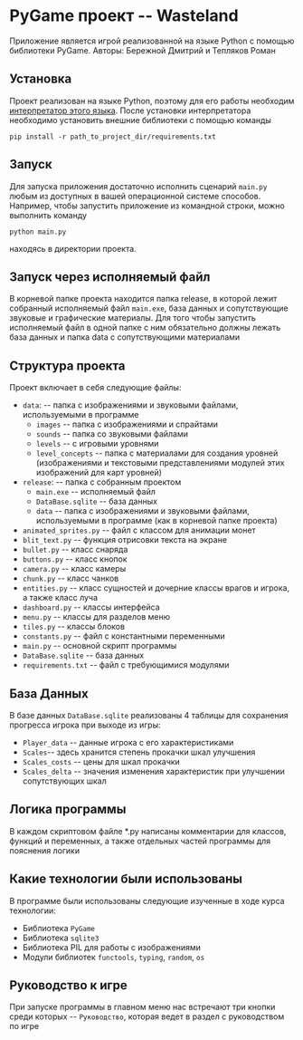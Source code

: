 # PyGame проект -- Wasteland
Приложение является игрой реализованной на языке Python с помощью 
библиотеки PyGame. Авторы: Бережной Дмитрий и Тепляков Роман

## Установка

Проект реализован на языке Python, поэтому для его работы необходим
[интерпретатор этого языка](https://www.python.org/downloads/). После установки
интерпретатора необходимо установить внешние библиотеки с помощью команды

`pip install -r path_to_project_dir/requirements.txt`

## Запуск

Для запуска приложения достаточно исполнить сценарий `main.py` любым из
доступных в вашей операционной системе способов. Например, чтобы запустить
приложение из командной строки, можно выполнить команду

`python main.py`

находясь в директории проекта.

## Запуск через исполняемый файл
В корневой папке проекта находится папка release, в которой лежит собранный 
исполняемый файл `main.exe`, база данных и сопутствующие звуковые и графические 
материалы. Для того чтобы запустить исполняемый файл в одной папке с ним 
обязательно должны лежать база данных и папка data с сопутствующими материалами

## Структура проекта

Проект включает в себя следующие файлы:
* `data`: -- папка с изображениями и звуковыми файлами, используемыми в программе
  * `images` -- папка с изображениями и спрайтами
  * `sounds` -- папка со звуковыми файлами
  * `levels` -- с игровыми уровнями
  * `level_concepts` -- папка с материалами для создания уровней (изображениями 
    и текстовыми представлениями модулей этих изображений для карт уровней)
* `release`: -- папка с собранным проектом
  * `main.exe` -- исполняемый файл
  * `DataBase.sqlite` -- база данных
  * `data` -- папка с изображениями и звуковыми файлами, используемыми в 
    программе (как в корневой папке проекта)
* `animated_sprites.py` -- файл с классом для анимации монет
* `blit_text.py` -- функция отрисовки текста на экране
* `bullet.py` -- класс снаряда
* `buttons.py` -- класс кнопок
* `camera.py` -- класс камеры
* `chunk.py` -- класс чанков
* `entities.py` -- класс сущностей и дочерние классы врагов и игрока, а также 
  класс луча
* `dashboard.py` -- классы интерфейса
* `menu.py` -- классы для разделов меню
* `tiles.py` -- классы блоков
* `constants.py` -- файл с константными переменными
* `main.py` -- основной скрипт программы
* `DataBase.sqlite` -- база данных
* `requirements.txt` -- файл с требующимися модулями

## База Данных
В базе данных `DataBase.sqlite` реализованы 4 таблицы для сохранения 
прогресса игрока при выходе из игры:
* `Player_data` -- данные игрока с его характеристиками
* `Scales`-- здесь хранится степень прокачки шкал улучшения
* `Scales_costs` -- цены для шкал прокачки
* `Scales_delta` -- значения изменения характеристик при улучшении 
  сопутствующих шкал

## Логика программы
В каждом скриптовом файле *.py написаны комментарии для классов, функций и 
переменных, а также отдельных частей программы для пояснения логики

## Какие технологии были использованы
В программе были использованы следующие изученные в ходе курса технологии:
* Библиотека `PyGame`
* Библиотека `sqlite3`
* Библиотека PIL для работы с изображениями
* Модули библиотек `functools`, `typing`, `random`, `os`

## Руководство к игре
При запуске программы в главном меню нас встречают три кнопки среди которых 
 -- `Руководство`, которая ведет в раздел с 
руководством по игре